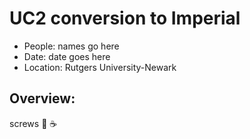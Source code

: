 # UC2 conversion to Imperial
* People: names go here
* Date: date goes here
* Location: Rutgers University-Newark

## Overview:

screws
:pizza:
:coffee:
